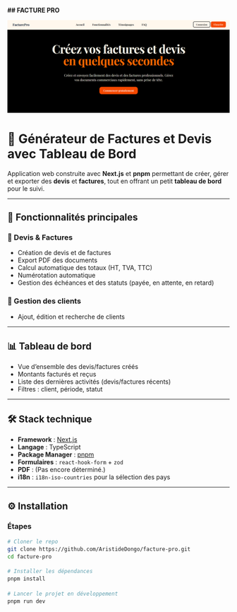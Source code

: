**## FACTURE PRO**

<img src="/public/FactureProCapture.png" alt="Description de l'image" width="1100" />

# 🧾 Générateur de Factures et Devis avec Tableau de Bord

Application web construite avec **Next.js** et **pnpm** permettant de créer, gérer et exporter des **devis** et **factures**, tout en offrant un petit **tableau de bord** pour le suivi.

---

## 🚀 Fonctionnalités principales

### 📄 Devis & Factures
- Création de devis et de factures
- Export PDF des documents
- Calcul automatique des totaux (HT, TVA, TTC)
- Numérotation automatique
- Gestion des échéances et des statuts (payée, en attente, en retard)

### 👥 Gestion des clients
- Ajout, édition et recherche de clients

---

## 📊 Tableau de bord

- Vue d’ensemble des devis/factures créés
- Montants facturés et reçus
- Liste des dernières activités (devis/factures récents)
- Filtres : client, période, statut

---

## 🛠️ Stack technique

- **Framework** : [Next.js](https://nextjs.org/)
- **Langage** : TypeScript
- **Package Manager** : [pnpm](https://pnpm.io/)
- **Formulaires** : `react-hook-form` + `zod`
- **PDF** : (Pas encore déterminé.)
- **i18n** : `i18n-iso-countries` pour la sélection des pays

---

## ⚙️ Installation

### Étapes

```bash
# Cloner le repo
git clone https://github.com/AristideDongo/facture-pro.git
cd facture-pro

# Installer les dépendances
pnpm install

# Lancer le projet en développement
pnpm run dev
